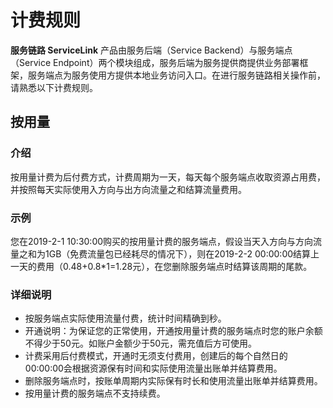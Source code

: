 # 计费规则

**服务链路 ServiceLink** 产品由服务后端（Service Backend）与服务端点（Service Endpoint）两个模块组成，服务后端为服务提供商提供业务部署框架，服务端点为服务使用方提供本地业务访问入口。在进行服务链路相关操作前，请熟悉以下计费规则。

## 按用量

### 介绍

按用量计费为后付费方式，计费周期为一天，每天每个服务端点收取资源占用费，并按照每天实际使用入方向与出方向流量之和结算流量费用。

### 示例

您在2019-2-1 10:30:00购买的按用量计费的服务端点，假设当天入方向与方向流量之和为1GB（免费流量包已经耗尽的情况下），则在2019-2-2 00:00:00结算上一天的费用（0.48+0.8*1=1.28元），在您删除服务端点时结算该周期的尾款。

### 详细说明

* 按服务端点实际使用流量付费，统计时间精确到秒。
* 开通说明：为保证您的正常使用，开通按用量计费的服务端点时您的账户余额不得少于50元。如账户金额少于50元，需充值后方可使用。
* 计费采用后付费模式，开通时无须支付费用，创建后的每个自然日的00:00:00会根据资源保有时间和实际使用流量出账单并结算费用。
* 删除服务端点时，按账单周期内实际保有时长和使用流量出账单并结算费用。
* 按用量计费的服务端点不支持续费。

